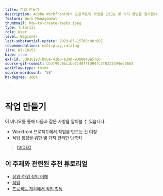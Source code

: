 ```yaml
---
title: 작업 만들기
description: Adobe Workfront에서 프로젝트의 작업을 만드는 몇 가지 방법을 알아봅니다.
feature: Work Management
thumbnail: how-to-create-tasks.jpeg
type: Tutorial
role: User
level: Beginner
last-substantial-update: 2023-05-15T00:00:00Z
recommendations: noDisplay,catalog
jira: KT-10151
hide: true
exl-id: 5d916193-b80a-41b0-83ad-9380848e5760
source-git-commit: bbdf99c6bc1be714077fd94fc3f8325394de36b3
workflow-type: tm+mt
source-wordcount: '58'
ht-degree: 100%

---
```


# 작업 만들기

이 비디오를 통해 다음과 같은 사항을 알아볼 수 있습니다.

* Workfront 프로젝트에서 작업을 만드는 긴 여정
* 작업 생성을 위한 몇 가지 편리한 단축키

>[!VIDEO](https://video.tv.adobe.com/v/3423160/?quality=12&learn=on&enablevpops=1&captions=kor)

## 이 주제와 관련된 추천 튜토리얼

* [상위-하위 작업 이해](/help/manage-work/tasks/understand-parent-child-tasks.md)
* [작업](/help/manage-work/tasks/work-with-tasks.md)
* [프로젝트 계획에서 작업 할당](/help/manage-work/tasks/assign-tasks-from-the-project-plan.md)
